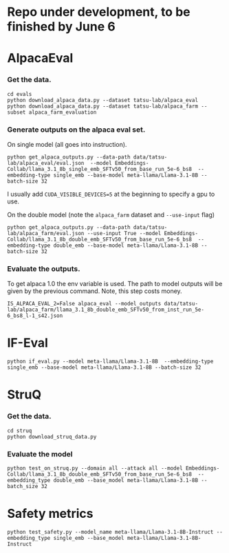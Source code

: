 # Repo under development, to be finished by June 6

# AlpacaEval


### Get the data.

```
cd evals
python download_alpaca_data.py --dataset tatsu-lab/alpaca_eval
python download_alpaca_data.py --dataset tatsu-lab/alpaca_farm --subset alpaca_farm_evaluation
```

### Generate outputs on the alpaca eval set.
On single model (all goes into instruction).
```
python get_alpaca_outputs.py --data-path data/tatsu-lab/alpaca_eval/eval.json  --model Embeddings-Collab/llama_3.1_8b_single_emb_SFTv50_from_base_run_5e-6_bs8  --embedding-type single_emb --base-model meta-llama/Llama-3.1-8B --batch-size 32
```
I usually add `CUDA_VISIBLE_DEVICES=5` at the beginning to specify a gpu to use.

On the double model (note the `alpaca_farm` dataset and `--use-input` flag)
```
python get_alpaca_outputs.py --data-path data/tatsu-lab/alpaca_farm/eval.json --use-input True --model Embeddings-Collab/llama_3.1_8b_double_emb_SFTv50_from_base_run_5e-6_bs8  --embedding-type double_emb --base-model meta-llama/Llama-3.1-8B --batch-size 32
```

### Evaluate the outputs.
To get alpaca 1.0 the env variable is used.
The path to model outputs will be given by the previous command.
Note, this step costs money.
```
IS_ALPACA_EVAL_2=False alpaca_eval --model_outputs data/tatsu-lab/alpaca_farm/llama_3.1_8b_double_emb_SFTv50_from_inst_run_5e-6_bs8_l-1_s42.json
```


# IF-Eval
```
python if_eval.py --model meta-llama/Llama-3.1-8B  --embedding-type single_emb --base-model meta-llama/Llama-3.1-8B --batch-size 32
```

# StruQ
### Get the data.
```
cd struq
python download_struq_data.py
```

### Evaluate the model
```
python test_on_struq.py --domain all --attack all --model Embeddings-Collab/llama_3.1_8b_double_emb_SFTv50_from_base_run_5e-6_bs8  --embedding_type double_emb --base_model meta-llama/Llama-3.1-8B --batch_size 32
```


# Safety metrics
```
python test_safety.py --model_name meta-llama/Llama-3.1-8B-Instruct --embedding_type single_emb --base_model meta-llama/Llama-3.1-8B-Instruct
```